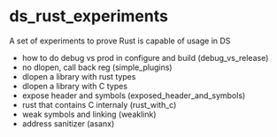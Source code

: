 # ds_rust_experiments
A set of experiments to prove Rust is capable of usage in DS

* how to do debug vs prod in configure and build (debug_vs_release)
* no dlopen, call back reg (simple_plugins)
* dlopen a library with rust types
* dlopen a library with C types
* expose header and symbols (exposed_header_and_symbols)
* rust that contains C internaly (rust_with_c)
* weak symbols and linking (weaklink)
* address sanitizer (asanx)


